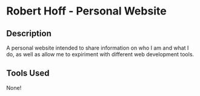 # Robert Hoff - Personal Website

## Description
A personal website intended to share information on who I am and what I do, as well as allow me to expiriment with different web development tools.

## Tools Used
None!
